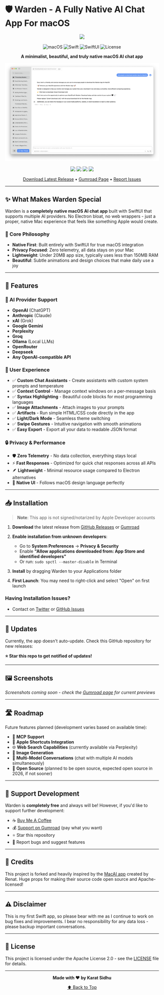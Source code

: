# 🛡️ Warden - A Fully Native AI Chat App For macOS

<div align="center">

![](https://public-files.gumroad.com/m2461w4ne2wewazdslwflsjut8qp)

![macOS](https://img.shields.io/badge/macOS-000000?style=for-the-badge&logo=apple&logoColor=white)
![Swift](https://img.shields.io/badge/Swift-FA7343?style=for-the-badge&logo=swift&logoColor=white)
![SwiftUI](https://img.shields.io/badge/SwiftUI-0066CC?style=for-the-badge&logo=swift&logoColor=white)
![License](https://img.shields.io/badge/License-Apache%202.0-blue.svg?style=for-the-badge)

**A minimalist, beautiful, and truly native macOS AI chat app**

![](/assets/app_screen-1.png)

[![](https://img.shields.io/badge/Twitter-1DA1F2?style=for-the-badge&logo=twitter&logoColor=white)](https://x.com/karat_sidhu) [![](https://img.shields.io/badge/GitHub-181717?style=for-the-badge&logo=github&logoColor=white)](https://github.com/SidhuK) [![](https://img.shields.io/badge/Gumroad-000000?style=for-the-badge&logo=gumroad&logoColor=white)](https://karatsidhu.gumroad.com/l/warden) [![](https://img.shields.io/badge/BuyMeACoffee-FFDD00?style=for-the-badge&logo=buy-me-a-coffee&logoColor=black)](https://www.buymeacoffee.com/karat)

[Download Latest Release](https://github.com/SidhuK/WardenApp/releases) • [Gumroad Page](https://karatsidhu.gumroad.com/l/warden) • [Report Issues](https://github.com/SidhuK/WardenApp/issues)

</div>

---

## ✨ What Makes Warden Special

Warden is a **completely native macOS AI chat app** built with SwiftUI that supports multiple AI providers. No Electron bloat, no web wrappers - just a proper, native Mac experience that feels like something Apple would create.

### 🎯 Core Philosophy

- **Native First**: Built entirely with SwiftUI for true macOS integration
- **Privacy Focused**: Zero telemetry, all data stays on your Mac
- **Lightweight**: Under 20MB app size, typically uses less than 150MB RAM
- **Beautiful**: Subtle animations and design choices that make daily use a joy

---

## 🚀 Features

### 🤖 AI Provider Support

- **OpenAI** (ChatGPT)
- **Anthropic** (Claude)
- **xAI** (Grok)
- **Google Gemini**
- **Perplexity**
- **Groq**
- **Ollama** (Local LLMs)
- **OpenRouter**
- **Deepseek**
- **Any OpenAI-compatible API**

### 💎 User Experience

- ✅ **Custom Chat Assistants** - Create assistants with custom system prompts and temperature
- ✅ **Context Control** - Manage context windows on a per-message basis
- ✅ **Syntax Highlighting** - Beautiful code blocks for most programming languages
- ✅ **Image Attachments** - Attach images to your prompts
- ✅ **Artifacts** - Run simple HTML/CSS code directly in the app
- ✅ **Light/Dark Mode** - Seamless theme switching
- ✅ **Swipe Gestures** - Intuitive navigation with smooth animations
- ✅ **Easy Export** - Export all your data to readable JSON format

### 🔒 Privacy & Performance

- 🛡️ **Zero Telemetry** - No data collection, everything stays local
- ⚡ **Fast Responses** - Optimized for quick chat responses across all APIs
- 🪶 **Lightweight** - Minimal resource usage compared to Electron alternatives
- 📱 **Native UI** - Follows macOS design language perfectly

---

## 📥 Installation

> **Note**: This app is not signed/notarized by Apple Developer accounts

1. **Download** the latest release from [GitHub Releases](https://github.com/SidhuK/WardenApp/releases) or [Gumroad](https://karatsidhu.gumroad.com/l/warden)

2. **Enable installation from unknown developers**:

   - Go to **System Preferences** → **Privacy & Security**
   - Enable **"Allow applications downloaded from: App Store and identified developers"**
   - Or run: `sudo spctl --master-disable` in Terminal

3. **Install** by dragging Warden to your Applications folder

4. **First Launch**: You may need to right-click and select "Open" on first launch

### Having Installation Issues?

- Contact on [Twitter](https://x.com/karat_sidhu) or [GitHub Issues](https://github.com/SidhuK/WardenApp/issues)

---

## 🔄 Updates

Currently, the app doesn't auto-update. Check this GitHub repository for new releases:

**⭐ Star this repo to get notified of updates!**

---

## 🖼️ Screenshots

_Screenshots coming soon - check the [Gumroad page](https://karatsidhu.gumroad.com/l/warden) for current previews_

---

## 🛣️ Roadmap

Future features planned (development varies based on available time):

- 🔌 **MCP Support**
- 🍎 **Apple Shortcuts Integration**
- 🌐 **Web Search Capabilities** (currently available via Perplexity)
- 🎨 **Image Generation**
- 🤝 **Multi-Model Conversations** (chat with multiple AI models simultaneously)
- 🔄 **Open Source** (planned to be open source, expected open source in 2026, if not sooner)

---

## 💝 Support Development

Warden is **completely free** and always will be! However, if you'd like to support further development:

- ☕ [Buy Me A Coffee](https://karatsidhu.gumroad.com/l/warden)
- 💰 [Support on Gumroad](https://karatsidhu.gumroad.com/l/warden) (pay what you want)
- ⭐ Star this repository
- 🐛 Report bugs and suggest features

---

## 🙏 Credits

This project is forked and heavily inspired by the [MacAI app](https://github.com/Renset/macai) created by Renat. Huge props for making their source code open source and Apache-licensed!

---

## ⚠️ Disclaimer

This is my first Swift app, so please bear with me as I continue to work on bug fixes and improvements. I bear no responsibility for any data loss - please backup important conversations.

---

## 📄 License

This project is licensed under the Apache License 2.0 - see the [LICENSE](LICENSE) file for details.

---

<div align="center">

**Made with ❤️ by Karat Sidhu**

[⬆️ Back to Top](#️-warden---a-fully-native-ai-chat-app-for-macos)

</div>
